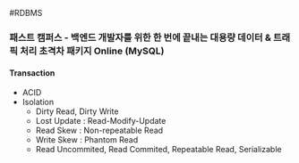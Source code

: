 #RDBMS

### 패스트 캠퍼스 - 백엔드 개발자를 위한 한 번에 끝내는 대용량 데이터 & 트래픽 처리 초격차 패키지 Online (MySQL)

#### Transaction
* ACID
* Isolation
	* Dirty Read, Dirty Write
	* Lost Update : Read-Modify-Update
	* Read Skew : Non-repeatable Read
	* Write Skew : Phantom Read
	* Read Uncommited, Read Commited, Repeatable Read, Serializable